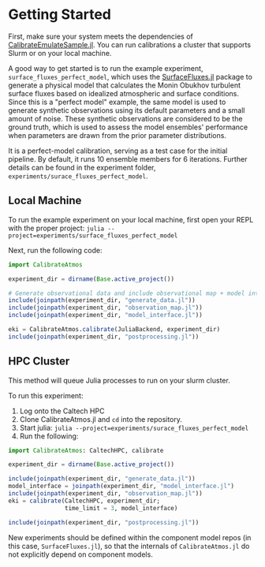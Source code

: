 # Getting Started

First, make sure your system meets the dependencies of [CalibrateEmulateSample.jl](https://clima.github.io/CalibrateEmulateSample.jl/dev/installation_instructions/).
You can run calibrations a cluster that supports Slurm or on your local machine.

A good way to get started is to run the example experiment, `surface_fluxes_perfect_model`, which uses the [SurfaceFluxes.jl](https://github.com/CliMA/SurfaceFluxes.jl) package to generate a physical model that calculates the Monin Obukhov turbulent surface fluxes based on idealized atmospheric and surface conditions. Since this is a "perfect model" example, the same model is used to generate synthetic observations using its default parameters and a small amount of noise. These synthetic observations are considered to be the ground truth, which is used to assess the model ensembles' performance when parameters are drawn from the prior parameter distributions. 

It is a perfect-model calibration, serving as a test case for the initial pipeline. 
By default, it runs 10 ensemble members for 6 iterations. Further details can be found in the experiment folder, `experiments/surace_fluxes_perfect_model`.

## Local Machine

To run the example experiment on your local machine, first open your REPL with the proper project:
`julia --project=experiments/surface_fluxes_perfect_model`

Next, run the following code:
```julia
import CalibrateAtmos

experiment_dir = dirname(Base.active_project())

# Generate observational data and include observational map + model interface
include(joinpath(experiment_dir, "generate_data.jl"))
include(joinpath(experiment_dir, "observation_map.jl"))
include(joinpath(experiment_dir, "model_interface.jl"))

eki = CalibrateAtmos.calibrate(JuliaBackend, experiment_dir)
include(joinpath(experiment_dir, "postprocessing.jl"))
```

## HPC Cluster
This method will queue Julia processes to run on your slurm cluster.

To run this experiment:
1. Log onto the Caltech HPC
2. Clone CalibrateAtmos.jl and `cd` into the repository.
3. Start julia: `julia --project=experiments/surace_fluxes_perfect_model`
4. Run the following:
```julia
import CalibrateAtmos: CaltechHPC, calibrate

experiment_dir = dirname(Base.active_project())

include(joinpath(experiment_dir, "generate_data.jl"))
model_interface = joinpath(experiment_dir, "model_interface.jl")
include(joinpath(experiment_dir, "observation_map.jl"))
eki = calibrate(CaltechHPC, experiment_dir; 
                time_limit = 3, model_interface)

include(joinpath(experiment_dir, "postprocessing.jl"))
```

New experiments should be defined within the component model repos (in this case, `SurfaceFluxes.jl`), so that the internals of `CalibrateAtmos.jl` do not explicitly depend on component models.
